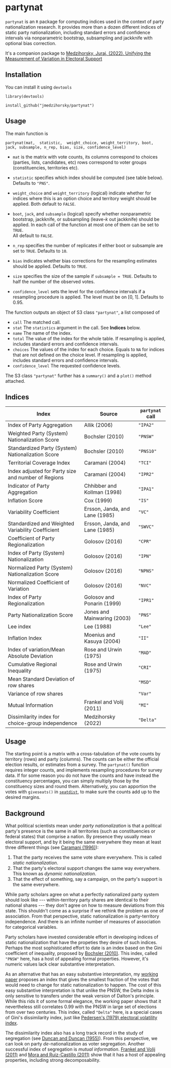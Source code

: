 # partynat

`partynat` is an `R` package for computing indices used in the context of party nationalization research.
It provides more than a dozen different indices of static party nationalization,
including standard errors and confidence intervals 
via nonparametric bootstrap, subsampling and jackknife
with optional bias correction.


It's a companion package to
[Medzihorsky, Juraj. (2022). Unifying the Measurement of Variation in Electoral Support]()

## Installation

You can install it using `devtools`

`library(devtools)`

`install_github("jmedzihorsky/partynat")`


##  Usage

The main function is 

`partynat(mat, 
          statistic, 
          weight_choice,
          weight_territory,
          boot,
          jack,
          subsample,
          n_rep,
          bias,
          size,
          confidence_level)`

- `mat` 
    is the matrix with vote counts, its 
    columns correspond to choices (parties, lists, candidates, etc)
    rows correspond to voter groups (constituencies, territories etc).

- `statistic`
    specifies which index should be computed (see table below).
    Defaults to `"PNS"`.

- `weight_choice` and `weight_territory` 
    (logical) indicate whether for indices where this is an option 
    choice and territory weight should be applied.
    Both default to `FALSE`.

- `boot`, `jack`, and `subsample` (logical)
    specify whether nonparametric bootstrap, jackknife, or subsampling
    (leave-*k* out jackknife) should be applied. 
    In each call of the function at most one of them can be set to `TRUE`.    
    All default to `FALSE`.

- `n_rep` 
    specifies the number of replicates if either boot or subsample are set to `TRUE`.
    Defaults to `10`.

- `bias` 
    indicates whether bias corrections for the resampling estimates should be applied.
    Defaults to `TRUE`.

- `size` 
    specifies the size of the sample if `subsample = TRUE`. 
    Defaults to half the number of the observed votes.

- `confidence_level`
    sets the level for the confidence intervals if a resampling procedure is applied.
    The level must be on [0, 1].
    Defaults to 0.95.


The function outputs an object of S3 class `"partynat"`, a list composed of

- `call` The matched call.
- `stat` The `statistics` argument in the call. See **Indices** below.
- `name` The name of the index.
- `total` The value of the index for the whole table.
    If resampling is applied, includes standard errors and confidence intervals.
- `choices` The values of the index for each choice.
    Equals to `NA` for indices that are not defined on the choice level.
    If resampling is applied, includes standard errors and confidence intervals.
- `confidence_level` The requested confidence levels.    

The S3 class `"partynat"` further has a `summary()` and a `plot()` method attached.


## Indices

|Index|Source|`partynat` call|
|-----|------|---------------|
|Index of Party Aggregation|Allik (2006)|`"IPA2"`|
|Weighted Party (System) Nationalization Score|Bochsler (2010)|`"PNSW"`|
|Standardized Party (System) Nationalization Score|Bochsler (2010)|`"PNS10"`|
|Territorial Coverage Index|Caramani (2004)|`"TCI"`|
|Index adjusted for Party size and number of Regions|Caramani (2004)|`"IPR2"`|
|Indicator of Party Aggregation|Chhibber and Kollman (1998)|`"IPA1"`|
|Inflation Score|Cox (1999)|`"IS"`|
|Variability Coefficient|Ersson, Janda, and Lane (1985)|`"VC"`|
|Standardized and Weighted Variability Coefficient|Ersson, Janda, and Lane (1985)|`"SWVC"`|
|Coefficient of Party Regionalization|Golosov (2016)|`"CPR"`|
|Index of Party (System) Nationalization|Golosov (2016)|`"IPN"`|
|Normalized Party (System) Nationalization Score|Golosov (2016)|`"NPNS"`|
|Normalized Coefficient of Variation|Golosov (2016)|`"NVC"`|
|Index of Party Regionalization|Golosov and Ponarin (1999)|`"IPR1"`|
|Party Nationalization Score|Jones and Mainwaring (2003)|`"PNS"`|
|Lee index|Lee (1988)|`"Lee"`|
|Inflation Index|Moenius and Kasuya (2004)|`"II"`|
|Index of variation/Mean Absolute Deviation|Rose and Urwin (1975)|`"MAD"`|
|Cumulative Regional Inequality|Rose and Urwin (1975)|`"CRI"`|
|Mean Standard Deviation of row shares| |`"MSD"`|
|Variance of row shares| |`"Var"`|
|Mutual Information|Frankel and Volij (2011)|`"MI"`|
|Dissimilarity index for choice-group independence|Medzihorsky (2022)|`"Delta"`|


##  Usage

The starting point is a matrix with a cross-tabulation of the vote counts by
territory (rows) and party (columns). 
The counts can be either the official election results, or estimates from a survey.
The `partynat()` function requires integer counts,
and implements resampling procedures for survey data.
If for some reason you do not have the counts and have instead the constituency percentages,
you can simply multiply those by the constituency sizes and round them. 
Alternatively, you can apportion the votes with
`giveseats()` in [`seatdist`](https://github.com/jmedzihorsky/seatdist),
to make sure the counts add up to the desired margins.


##  Background

What political scientists mean under _party nationalization_ is that a political party's
presence is the same in all territories (such as constituencies or federal states)
that comprise a nation. By presence they usually mean electoral support,
and by it being the same everywhere they mean at least three different things 
(see [Caramani (1996)](https://doi.org/10.1080/01402389608425131)):
1. That the party receives the same vote share everywhere. This is called _static nationalization_.
2. That the party's electoral support changes the same way everywhere. This known as _dynamic nationalization_.
3. That the effect of something, say a campaign, on the party's support is the same everywhere.
<!--This package deals with the first.-->
<!--The starting point is a cross-tab that tabulates the votes by party (columns) and territory (rows).-->

While party scholars agree on what a perfectly nationalized party system should look 
like --- within-territory party shares are identical to their national shares ---
they don't agree on how to measure deviations from this state.
This shouldn't come as a surprise if we rethink the problem as one of association.
From that perspective, static nationalization is party-territory independence.
And there is an infinite number of measures of association for categorical variables.

Party scholars have invested considerable effort in developing indices of static nationalization
that have the propeties they desire of such indices.
Perhaps the most sophisticated effort to date is an index based on the Gini coefficient of inequality,
proposed by [Bochsler (2010)](https://doi.org/10.1016/j.electstud.2009.06.003).
This index, called `"PNSW"` here, has a host of appealing formal properties.
However, it's numeric values lack clear substantive interpretation.

As an alternative that has an easy substantive interpretation, 
my [working paper]() proposes an index
that gives the smallest fraction of the votes that would need to change
for static nationalization to happen.
The cost of this easy substantive interpretation is that unlike
the PNSW, the Delta index is only sensitive to transfers under the weak version of Dalton's principle.
While this rids it of some formal elegance, 
the working paper shows that it nevertheless still correlates 0.99 with the PNSW in large set of elections 
from over two centuries.
This index, called `"Delta"` here,
is a special cases of Gini's dissimilarity index,
just like 
[Pedersen's (1979) electoral volatility index](https://doi.org/10.1111/j.1475-6765.1979.tb01267.x).

The dissimilarity index also has a long track record in the study of segregation
(see [Duncan and Duncan (1955)](https://doi.org/10.2307/2088328)).
From this perspective, we can look on party _de_-nationalization as voter segregation.
Another successful index of segregation is _mutual information_.
[Frankel and Volij (2011)](https://doi.org/10.1016/j.jet.2010.10.008) and
[Mora and Ruiz-Castillo (2011)](https://journals.sagepub.com/doi/abs/10.1111/j.1467-9531.2011.01237.x)
show that it has a host of appealing properties, including strong decomposability.

